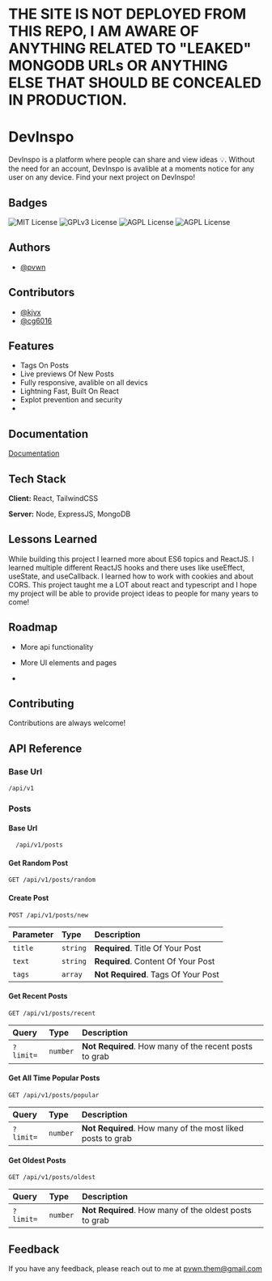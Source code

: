 # THE SITE IS NOT DEPLOYED FROM THIS REPO, I AM AWARE OF ANYTHING RELATED TO "LEAKED" MONGODB URLs OR ANYTHING ELSE THAT SHOULD BE CONCEALED IN PRODUCTION.
# DevInspo

DevInspo is a platform where people can share and view ideas 💡. Without the need for an account, DevInspo is avalible at a moments notice for any user on any device. Find your next project on DevInspo!




## Badges



![MIT License](https://img.shields.io/github/languages/count/pvwnthem/DevInspo) 
![GPLv3 License](https://img.shields.io/tokei/lines/github/pvwnthem/DevInspo)
![AGPL License](https://img.shields.io/github/repo-size/pvwnthem/DevInspo)
![AGPL License](https://img.shields.io/github/commit-activity/w/pvwnthem/DevInspo)



## Authors

- [@pvwn](https://www.github.com/pvwnthem)

## Contributors
- [@kjvx](https://www.github.com/kjvx)
- [@cg6016](https://www.github.com/cg6016)

## Features

- Tags On Posts
- Live previews Of New Posts
- Fully responsive, avalible on all devics
- Lightning Fast, Built On React
- Explot prevention and security
-


## Documentation

[Documentation](https://linktodocumentation)


## Tech Stack

**Client:** React, TailwindCSS

**Server:** Node, ExpressJS, MongoDB


## Lessons Learned

While building this project I learned more about ES6 topics and ReactJS. I learned multiple different ReactJS hooks and there uses like useEffect, useState, and useCallback. I learned how to work with cookies and about CORS. This project taught me a LOT about react and typescript and I hope my project will be able to provide project ideas to people for many years to come!


## Roadmap

- More api functionality

- More UI elements and pages

- 


## Contributing

Contributions are always welcome!




## API Reference

### Base Url
```http
/api/v1

```




### Posts

#### Base Url
```
  /api/v1/posts
```
#### Get Random Post
```
GET /api/v1/posts/random
```
#### Create Post
```http
POST /api/v1/posts/new
```
| Parameter | Type     | Description                       |
| :-------- | :------- | :-------------------------------- |
| `title`      | `string` | **Required**. Title Of Your Post |
| `text`      | `string` | **Required**. Content Of Your Post |
| `tags`      | `array` | **Not Required**. Tags Of Your Post |

#### Get Recent Posts
```http
GET /api/v1/posts/recent
```
| Query     | Type     | Description                       |
| :-------- | :------- | :-------------------------------- |
| `?limit=` | `number` | **Not Required**. How many of the recent posts to grab |

#### Get All Time Popular Posts
```http
GET /api/v1/posts/popular
```
| Query     | Type     | Description                       |
| :-------- | :------- | :-------------------------------- |
| `?limit=` | `number` | **Not Required**. How many of the most liked posts to grab |

#### Get Oldest Posts
```http
GET /api/v1/posts/oldest
```
| Query     | Type     | Description                       |
| :-------- | :------- | :-------------------------------- |
| `?limit=` | `number` | **Not Required**. How many of the oldest posts to grab |

## Feedback

If you have any feedback, please reach out to me at pvwn.them@gmail.com

